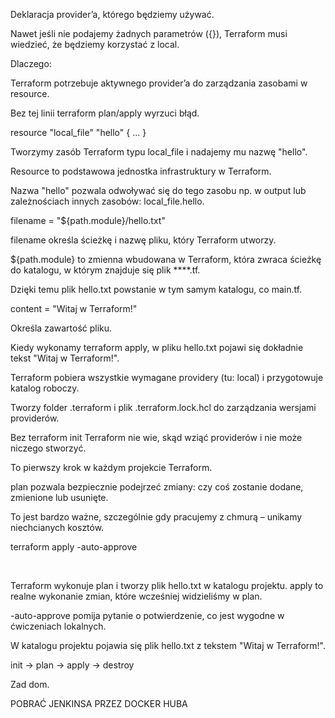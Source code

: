 Deklaracja provider’a, którego będziemy używać.

Nawet jeśli nie podajemy żadnych parametrów ({}), Terraform musi wiedzieć, że będziemy korzystać z local.

Dlaczego:

Terraform potrzebuje aktywnego provider’a do zarządzania zasobami w resource.

Bez tej linii terraform plan/apply wyrzuci błąd.

resource "local_file" "hello" { ... }

Tworzymy zasób Terraform typu local_file i nadajemy mu nazwę "hello".

Resource to podstawowa jednostka infrastruktury w Terraform.

Nazwa "hello" pozwala odwoływać się do tego zasobu np. w output lub zależnościach innych zasobów: local_file.hello.

filename = "${path.module}/hello.txt"

filename określa ścieżkę i nazwę pliku, który Terraform utworzy.

${path.module} to zmienna wbudowana w Terraform, która zwraca ścieżkę do katalogu, w którym znajduje się plik ****.tf.

Dzięki temu plik hello.txt powstanie w tym samym katalogu, co main.tf.

content = "Witaj w Terraform!"

Określa zawartość pliku.

Kiedy wykonamy terraform apply, w pliku hello.txt pojawi się dokładnie tekst "Witaj w Terraform!".

Terraform pobiera wszystkie wymagane providery (tu: local) i przygotowuje katalog roboczy.

Tworzy folder .terraform i plik .terraform.lock.hcl do zarządzania wersjami providerów.

Bez terraform init Terraform nie wie, skąd wziąć providerów i nie może niczego stworzyć.

To pierwszy krok w każdym projekcie Terraform.

plan pozwala bezpiecznie podejrzeć zmiany: czy coś zostanie dodane, zmienione lub usunięte.

To jest bardzo ważne, szczególnie gdy pracujemy z chmurą – unikamy niechcianych kosztów.

terraform apply -auto-approve

<br />

Terraform wykonuje plan i tworzy plik hello.txt w katalogu projektu.
apply to realne wykonanie zmian, które wcześniej widzieliśmy w plan.

-auto-approve pomija pytanie o potwierdzenie, co jest wygodne w ćwiczeniach lokalnych.

W katalogu projektu pojawia się plik hello.txt z tekstem "Witaj w Terraform!".

init → plan → apply → destroy

Zad dom.

POBRAĆ JENKINSA PRZEZ DOCKER HUBA